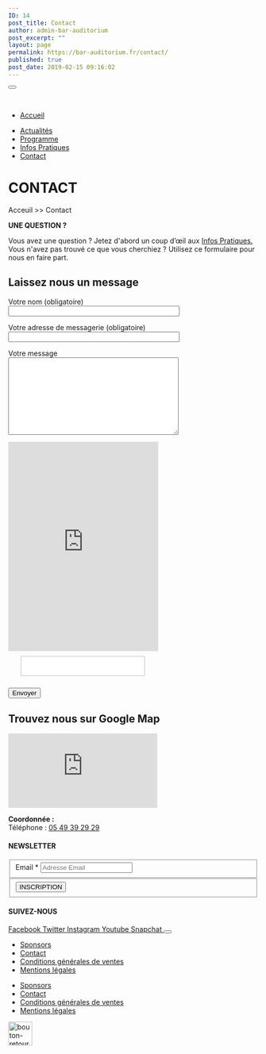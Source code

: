 ```yaml
---
ID: 14
post_title: Contact
author: admin-bar-auditorium
post_excerpt: ""
layout: page
permalink: https://bar-auditorium.fr/contact/
published: true
post_date: 2019-02-15 09:16:02
---
```

<button id="elementor-menu-toggle"></button>
				<nav itemtype="http://schema.org/SiteNavigationElement" itemscope="itemscope" id="elementor-navigation" role="navigation" aria-label="Elementor Menu">				
				<ul id="elementor-navmenu"><li><a href="https://bar-auditorium.fr/">Accueil</a></li>
<li><a href="https://bar-auditorium.fr/actualites/">Actualités</a></li>
<li><a href="https://bar-auditorium.fr/programmes/artistes/">Programme</a></li>
<li><a href="https://bar-auditorium.fr/infos-pratiques/">Infos Pratiques</a></li>
<li><a href="https://bar-auditorium.fr/contact/">Contact</a></li>
</ul>		
								</nav>
			<h1>CONTACT</h1>		
		<p>Acceuil &gt;&gt; Contact</p><p><strong>UNE QUESTION ?</strong></p>
<p>Vous avez une question ? Jetez d'abord un coup d’œil aux <a href="https://bar-auditorium.fr/infos-pratiques/">Infos Pratiques.</a> Vous n'avez pas trouvé ce que vous cherchiez ? Utilisez ce formulaire pour nous en faire part.</p>		
			<h2>Laissez nous un message</h2>		
<form action="/wp-admin/admin-ajax.php#wpcf7-f57-o3" method="post" novalidate="novalidate">
<input type="hidden" name="_wpcf7" value="57" />
<input type="hidden" name="_wpcf7_version" value="5.1.1" />
<input type="hidden" name="_wpcf7_locale" value="fr_FR" />
<input type="hidden" name="_wpcf7_unit_tag" value="wpcf7-f57-o3" />
<input type="hidden" name="_wpcf7_container_post" value="0" />
<input type="hidden" name="g-recaptcha-response" value="" />
<p><label> Votre nom (obligatoire)<br />
    <input type="text" name="your-name" value="" size="40" aria-required="true" aria-invalid="false" /> </label></p>
<p><label> Votre adresse de messagerie (obligatoire)<br />
    <input type="email" name="your-email" value="" size="40" aria-required="true" aria-invalid="false" /> </label></p>
<p><label> Votre message<br />
    <textarea name="your-message" cols="40" rows="10" aria-invalid="false"></textarea> </label></p>
<noscript>
				<iframe src="https://www.google.com/recaptcha/api/fallback?k=6LcizZYUAAAAANR-PUjlbw7eabi68hZQZHV20k5S" frameborder="0" scrolling="no" style="width: 302px; height:422px; border-style: none;">
				</iframe>
				<textarea id="g-recaptcha-response" name="g-recaptcha-response" style="width: 250px; height: 40px; border: 1px solid #c1c1c1; margin: 10px 25px; padding: 0px; resize: none;">
				</textarea>
</noscript>
<p><input type="submit" value="Envoyer" /></p>
</form>                    
			<h2>Trouvez nous sur Google Map</h2>		
			<iframe frameborder="0" scrolling="no" marginheight="0" marginwidth="0" src="https://maps.google.com/maps?q=1%20Boulevard%20de%20Verdun%2C%2086000%20Poitiers&amp;t=m&amp;z=15&amp;output=embed&amp;iwloc=near" aria-label="1 Boulevard de Verdun, 86000 Poitiers"></iframe>		
		<p><strong>Coordonnée : <br /></strong>Téléphone : <a title="Appeler avec Hangouts" href="https://www.google.com/search?q=bar+auditorium+poitiers&amp;oq=bar+auditorium+poitiers&amp;aqs=chrome..69i57j69i60l2.5826j0j7&amp;sourceid=chrome&amp;ie=UTF-8#" data-number="+33549392929" data-pstn-out-call-url="" data-rtid="igwhUkM8zjZ0" data-ved="2ahUKEwjnmda91_ngAhXE1eAKHYxmD7wQkAgoADAUegQIERAD">05 49 39 29 29</a></p>		
			<h4>NEWSLETTER</h4>		
			<form action="https://bar-auditorium.fr/wp-admin/admin-post.php" method="post" name="content-form-7fc9acc6" id="content-form-7fc9acc6"><input type="hidden" id="_wpnonce_newsletter" name="_wpnonce_newsletter" value="1de2e5e157" /><input type="hidden" name="_wp_http_referer" value="/wp-admin/admin-ajax.php" /><input type="hidden" name="action" value="content_form_submit" /><input type="hidden" name="form-type" value="newsletter" /><input type="hidden" name="form-builder" value="elementor" /><input type="hidden" name="post-id" value="14" /><input type="hidden" name="form-id" value="7fc9acc6" />
        <fieldset>
            <label for="data[7fc9acc6][email]"
				>
				Email *            </label>
			                    <input type="text" name="data[7fc9acc6][email]" id="data[7fc9acc6][email]"
						required="required"  placeholder="Adresse Email">
					        </fieldset>
		        <fieldset>
            <button type="submit" name="submit" value="submit-newsletter-7fc9acc6">
	            INSCRIPTION                            </button>
        </fieldset>
		</form>		
			<h4>SUIVEZ-NOUS</h4>		
							<a href="" target="_blank" rel="noopener noreferrer">
					Facebook
				</a>
							<a href="" target="_blank" rel="noopener noreferrer">
					Twitter
				</a>
							<a href="" target="_blank" rel="noopener noreferrer">
					Instagram
				</a>
							<a href="" target="_blank" rel="noopener noreferrer">
					Youtube
				</a>
							<a href="" target="_blank" rel="noopener noreferrer">
					Snapchat
				</a>
						<button id="elementor-menu-toggle"></button>
				<nav itemtype="http://schema.org/SiteNavigationElement" itemscope="itemscope" id="elementor-navigation" role="navigation" aria-label="Elementor Menu">				
				<ul id="elementor-navmenu"><li><a href="https://bar-auditorium.fr/sponsors/">Sponsors</a></li>
<li><a href="https://bar-auditorium.fr/contact/">Contact</a></li>
<li><a href="https://bar-auditorium.fr/conditions-generales-de-ventes/">Conditions générales de ventes</a></li>
<li><a href="https://bar-auditorium.fr/mentions-legales/">Mentions légales</a></li>
</ul>		
								</nav>
		<nav itemtype="http://schema.org/SiteNavigationElement" itemscope="itemscope" id="cbp-hsmenu-wrapper">
				<ul id="mega-menu"><li><a href="https://bar-auditorium.fr/sponsors/">Sponsors</a></li>
<li><a href="https://bar-auditorium.fr/contact/">Contact</a></li>
<li><a href="https://bar-auditorium.fr/conditions-generales-de-ventes/">Conditions générales de ventes</a></li>
<li><a href="https://bar-auditorium.fr/mentions-legales/">Mentions légales</a></li>
</ul>			
		</nav>
											<a href="https://www.bar-auditorium.fr/#main-menu" data-elementor-open-lightbox="">
							<img width="48" height="48" src="https://bar-auditorium.fr/wp-content/uploads/2019/02/paper-fab-arrow-forward.png" alt="bouton-retour-haut-page" />								</a>